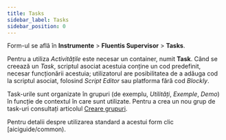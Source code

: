 ```yaml
---
title: Tasks
sidebar_label: Tasks
sidebar_position: 0
---
```


Form-ul se află în **Instrumente** > **Fluentis Supervisor** > **Tasks**.

Pentru a utiliza *Activitățile* este necesar un container, numit **Task**. Când se creează un *Task*, scriptul asociat acestuia conține un cod predefinit, necesar funcționării acestuia; utilizatorul are posibilitatea de a adăuga cod la scriptul asociat, folosind *Script Editor* sau platforma fără cod *Blockly*.

Task-urile sunt organizate în grupuri (de exemplu, *Utilități*, *Exemple*, *Demo*) în funcție de contextul în care sunt utilizate. Pentru a crea un nou grup de task-uri consultați articolul [Creare grupuri](../../group-creation).

Pentru detalii despre utilizarea standard a acestui form clic [aiciguide/common).